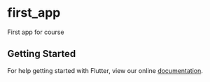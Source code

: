 # first_app

First app for course

## Getting Started

For help getting started with Flutter, view our online
[documentation](https://flutter.io/).
